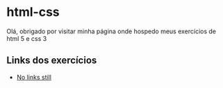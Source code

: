 
<h1>html-css</h1>
<p>Olá, obrigado por visitar minha página onde hospedo meus exercícios de html 5 e css 3</p>
<h2>Links dos exercícios</h2>
<ul>
 <li><a href=#>No links still</a></li>
</ul>

